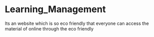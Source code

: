 # Learning_Management
Its an website which is so eco friendly that everyone can access the material of online through the eco friendly
